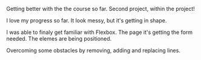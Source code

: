 Getting better with the the course so far.  Second project, within the project!

I love my progress so far.  It look messy, but it's getting in shape.

I was able to finaly get familiar with Flexbox. The page it's getting the form needed. 
The elemes are being positioned. 

Overcoming some obstacles by removing, adding and replacing lines. 
